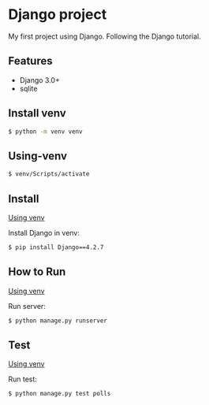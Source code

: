 # Django project

My first project using Django. Following the Django tutorial.

## Features

- Django 3.0+
- sqlite

## Install venv

```bash
$ python -m venv venv
```

## Using-venv

```bash
$ venv/Scripts/activate
```

## Install

[Using venv](#Using-venv)

Install Django in venv:

```bash
$ pip install Django==4.2.7
```

## How to Run

[Using venv](#Using-venv)

Run server:

```bash
$ python manage.py runserver 
```

## Test

[Using venv](#Using-venv)

Run test:

```bash
$ python manage.py test polls
```


